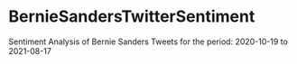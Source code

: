 # BernieSandersTwitterSentiment
Sentiment Analysis of Bernie Sanders Tweets for the period: 2020-10-19 to 2021-08-17
